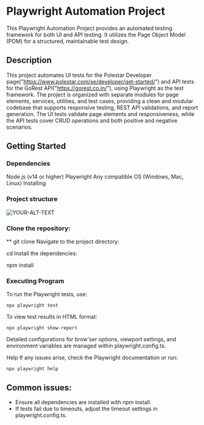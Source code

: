 # Playwright Automation Project

This Playwright Automation Project provides an automated testing framework for both UI and API testing. It utilizes the Page Object Model (POM) for a structured, maintainable test design.

## Description
This project automates UI tests for the Polestar Developer page("https://www.polestar.com/se/developer/get-started/") and API tests for the GoRest API("https://gorest.co.in/"), using Playwright as the test framework. The project is organized with separate modules for page elements, services, utilities, and test cases, providing a clean and modular codebase that supports responsive testing, REST API validations, and report generation. The UI tests validate page elements and responsiveness, while the API tests cover CRUD operations and both positive and negative scenarios.

## Getting Started
### Dependencies
Node.js (v14 or higher)
Playwright
Any compatible OS (Windows, Mac, Linux)
Installing

### Project structure

<picture>
 <img alt="YOUR-ALT-TEXT" src="">
</picture>

### Clone the repository:

** git clone <repository-url>
Navigate to the project directory:


cd <project-folder>
Install the dependencies:

npm install
### Executing Program
To run the Playwright tests, use:


`npx playwright test`

To view test results in HTML format:

`npx playwright show-report`

Detailed configurations for brow'ser options, viewport settings, and environment variables are managed within 
playwright.config.ts.

Help
If any issues arise, check the Playwright documentation or run:

`npx playwright help`

## Common issues:

* Ensure all dependencies are installed with npm install.
* If tests fail due to timeouts, adjust the timeout settings in playwright.config.ts.
